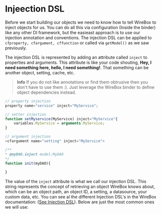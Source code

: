# Injeection DSL

Before we start building our objects we need to know how to tell WireBox to inject objects for us. You can do all this via configuration (Inside the binder) like any other DI framework, but the easieast approach is to use our injection annotation and conventions. The injection DSL can be applied to `cfproperty, cfargument, cffunction` or called via `getModel()` as we saw previously. 

The injection DSL is represented by adding an attribute called `inject` to properties and arguments. This attribute is like your code shouting, **Hey, I need something here, hello, I need something!**. That something can be another object, setting, cache, etc.

> **Info** If you do not like annotations or find them obtrusive then you don't have to use them :).  Just leverage the WireBox binder to define object dependencies instead.

```js
// property injection
property name="service" inject="MyService";

// setter injection
function setMyservice(MyService) inject="MyService"{
	variables.MyService = arguments.MyService;
}

// argument injection
<cfargument name="setting" inject="MyService">

/**
* @myDAO.inject model:MyDAO
*/
function init(myDAO){
	
}
```

The value of the `inject` attribute is what we call our injection DSL. This string represents the concept of retrieving an object WireBox knows about, which can be an object path, an object ID, a setting, a datasource, your custom data, etc. You can see al the different Injection DSL's in the WireBox documentation: ([See Injection DSL](http://wirebox.ortusbooks.com/content/injection_dsl/index.html)). Below are just the most common ones we will use:

